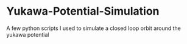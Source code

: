 # Yukawa-Potential-Simulation
A few python scripts I used to simulate a closed loop orbit around the yukawa potential
